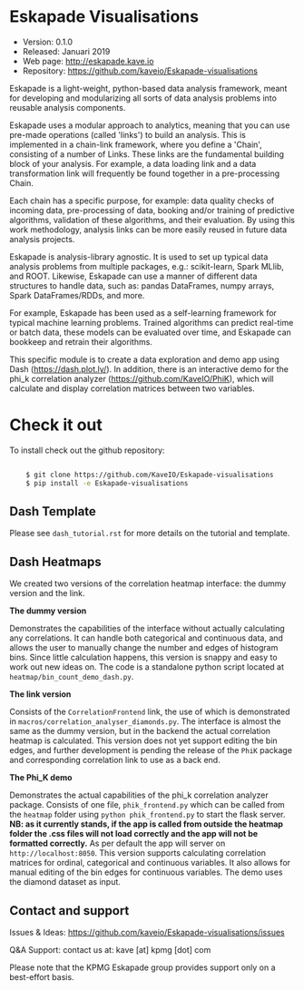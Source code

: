 # Eskapade Visualisations

 - Version: 0.1.0
 - Released: Januari 2019
 - Web page: http://eskapade.kave.io
 - Repository: https://github.com/kaveio/Eskapade-visualisations

Eskapade is a light-weight, python-based data analysis framework, meant
for developing and modularizing all sorts of data analysis problems into
reusable analysis components.

Eskapade uses a modular approach to analytics, meaning that you can use
pre-made operations (called 'links') to build an analysis. This is implemented in a chain-link framework, where you define a 'Chain', consisting of a number of Links. These links are the fundamental building block of your analysis. For example, a data loading link and a data transformation link will frequently be found together in a pre-processing Chain.

Each chain has a specific purpose, for example: data quality checks of
incoming data, pre-processing of data, booking and/or training of predictive
algorithms, validation of these algorithms, and their evaluation. By using
this work methodology, analysis links can be more easily reused in future
data analysis projects.

Eskapade is analysis-library agnostic. It is used to set up typical data
analysis problems from multiple packages, e.g.: scikit-learn, Spark MLlib,
and ROOT. Likewise, Eskapade can use a manner of different data structures
to handle data, such as: pandas DataFrames, numpy arrays, Spark DataFrames/RDDs,
and more.

For example, Eskapade has been used as a self-learning framework for typical
machine learning problems. Trained algorithms can predict real-time or batch data,
these models can be evaluated over time, and Eskapade can bookkeep and retrain
their algorithms.

This specific module is to create a data exploration and demo app
using Dash (https://dash.plot.ly/). In addition, there is an interactive demo
for the phi_k correlation analyzer (https://github.com/KaveIO/PhiK), which will
calculate and display correlation matrices between two variables.

# Check it out

To install check out the github repository:

``` bash

    $ git clone https://github.com/KaveIO/Eskapade-visualisations
    $ pip install -e Eskapade-visualisations
```


## Dash Template

Please see `dash_tutorial.rst` for more details on the tutorial and template.

## Dash Heatmaps

We created two versions of the correlation heatmap interface: the dummy version
and the link.

**The dummy version**

Demonstrates the capabilities of the interface without
actually calculating any correlations. It can handle both categorical and
continuous data, and allows the user to manually change the number and edges of
histogram bins. Since little calculation happens, this version is snappy and
easy to work out new ideas on. The code is a standalone python script located at
`heatmap/bin_count_demo_dash.py`.

**The link version**

Consists of the `CorrelationFrontend` link, the use of
which is demonstrated in `macros/correlation_analyser_diamonds.py`. The
interface is almost the same as the dummy version, but in the backend the actual
correlation heatmap is calculated. This version does not yet support editing
the bin edges, and further development is pending the release of the `PhiK`
package and corresponding correlation link to use as a back end.

**The Phi_K demo**

Demonstrates the actual capabilities of the phi_k correlation analyzer package.
Consists of one file, `phik_frontend.py` which can be called from the `heatmap` folder
using `python phik_frontend.py` to start the flask server.
**NB: as it currently stands, if the app is called from outside the heatmap folder the
.css files will not load correctly and the app will not be formatted correctly.**
As per default the app will server on `http://localhost:8050`. This version supports calculating
correlation matrices for ordinal, categorical and continuous variables. It also
allows for manual editing of the bin edges for continuous variables.
The demo uses the diamond dataset as input.

## Contact and support
Issues & Ideas: https://github.com/kaveio/Eskapade-visualisations/issues

Q&A Support: contact us at: kave [at] kpmg [dot] com

Please note that the KPMG Eskapade group provides support only on a best-effort basis.